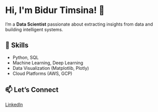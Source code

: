 # Hi, I'm Bidur Timsina! 👋  

I’m a **Data Scientist** passionate about extracting insights from data and building intelligent systems.  

## 🚀 Skills  
- Python, SQL 
- Machine Learning, Deep Learning  
- Data Visualization (Matplotlib, Plotly)  
- Cloud Platforms (AWS, GCP)  
 
## 📫 Let’s Connect  
[LinkedIn]([https://linkedin.com/in/yourprofile](https://www.linkedin.com/in/bidur-timsina-487347280/))
